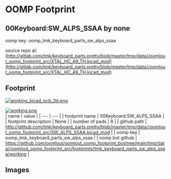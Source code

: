 # OOMP Footprint  
## 00Keyboard:SW_ALPS_SSAA  by none  
  
oomp key: oomp_tmk_keyboard_parts_sw_alps_ssaa  
  
source repo at: [http://gitlab.com/tmk/keyboard_parts.pretty/blob/master/tmp/data//oomlout_oomp_footprint_src/XTAL_HC_49_TH.kicad_mod](http://gitlab.com/tmk/keyboard_parts.pretty/blob/master/tmp/data//oomlout_oomp_footprint_src/XTAL_HC_49_TH.kicad_mod)  
## Footprint  
  
[![working_kicad_pcb_3d.png](working_kicad_pcb_3d_600.png)](working_kicad_pcb_3d.png)  
  
[![working.png](working_600.png)](working.png)  
| name | value | 
| --- | --- | 
| footprint name | 00Keyboard:SW_ALPS_SSAA | 
| footprint description | None | 
| number of pads | 8 | 
| github path | http://github.com/tmk/keyboard_parts.pretty/blob/master/tmp/data//oomlout_oomp_footprint_src/SW_ALPS_SSAA.kicad_mod | 
| oomp key | oomp_tmk_keyboard_parts_sw_alps_ssaa | 
| oomp bot github | https://github.com/oomlout/oomlout_oomp_footprint_bot/tree/main/tmp/data//oomlout_oomp_footprint_src/footprints/tmk_keyboard_parts_sw_alps_ssaa/working | 
## Images  
